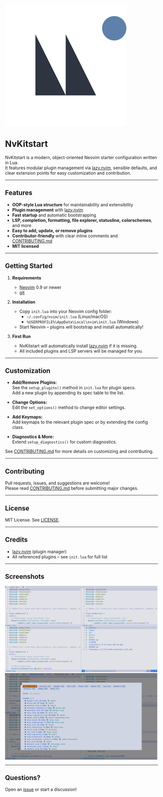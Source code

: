 ![Logo](logo.svg)
# NvKitstart

NvKitstart is a modern, object-oriented Neovim starter configuration written in Lua.  
It features modular plugin management via [lazy.nvim](https://github.com/folke/lazy.nvim), sensible defaults, and clear extension points for easy customization and contribution.

---

## Features

- **OOP-style Lua structure** for maintainability and extensibility
- **Plugin management** with [lazy.nvim](https://github.com/folke/lazy.nvim)
- **Fast startup** and automatic bootstrapping
- **LSP, completion, formatting, file explorer, statusline, colorschemes**, and more
- **Easy to add, update, or remove plugins**
- **Contributor-friendly** with clear inline comments and [CONTRIBUTING.md](./CONTRIBUTING.md)
- **MIT licensed**

---

## Getting Started

1. **Requirements**
    - [Neovim](https://neovim.io/) 0.9 or newer
    - [git](https://git-scm.com/)

2. **Installation**
    - Copy `init.lua` into your Neovim config folder:
      - `~/.config/nvim/init.lua` (Linux/macOS)
      - `%USERPROFILE%\AppData\Local\nvim\init.lua` (Windows)
    - Start Neovim – plugins will bootstrap and install automatically!

3. **First Run**
    - NvKitstart will automatically install [lazy.nvim](https://github.com/folke/lazy.nvim) if it is missing.
    - All included plugins and LSP servers will be managed for you.

---

## Customization

- **Add/Remove Plugins:**  
  See the `setup_plugins()` method in `init.lua` for plugin specs.  
  Add a new plugin by appending its spec table to the list.

- **Change Options:**  
  Edit the `set_options()` method to change editor settings.

- **Add Keymaps:**  
  Add keymaps to the relevant plugin spec or by extending the config class.

- **Diagnostics & More:**  
  Extend `setup_diagnostics()` for custom diagnostics.

See [CONTRIBUTING.md](./CONTRIBUTING.md) for more details on customizing and contributing.

---

## Contributing

Pull requests, issues, and suggestions are welcome!  
Please read [CONTRIBUTING.md](./CONTRIBUTING.md) before submitting major changes.

---

## License

MIT License. See [LICENSE](./LICENSE).

---

## Credits

- [lazy.nvim](https://github.com/folke/lazy.nvim) (plugin manager)
- All referenced plugins – see `init.lua` for full list

---

## Screenshots

![0](screenshots/0.png)
![1](screenshots/1.png)

---

## Questions?

Open an [issue](https://github.com/BillyBoyMF/NvKitstart/issues) or start a discussion!

